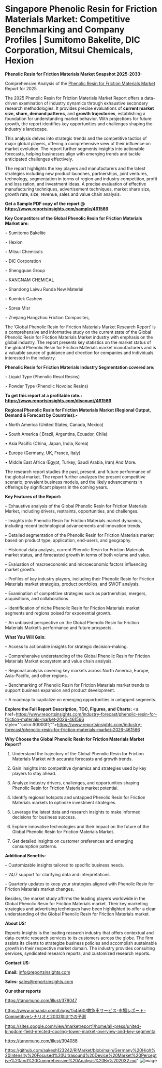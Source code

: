 # Singapore Phenolic Resin for Friction Materials Market: Competitive Benchmarking and Company Profiles | Sumitomo Bakelite, DIC Corporation, Mitsui Chemicals, Hexion

<strong>Phenolic Resin for Friction Materials Market Snapshot 2025-2033:</strong>

Comprehensive Analysis of the <a href=https://www.reportsinsights.com/sample/461566>Phenolic Resin for Friction Materials Market</a> Report for 2025

The 2025 Phenolic Resin for Friction Materials Market Report offers a data-driven examination of industry dynamics through exhaustive secondary research methodologies. It provides precise evaluations of <strong>current market size, share, demand patterns</strong>, and <strong>growth trajectories</strong>, establishing a foundation for understanding market behavior. With projections for future growth, the report identifies key opportunities and challenges shaping the industry's landscape.

This analysis delves into strategic trends and the competitive tactics of major global players, offering a comprehensive view of their influence on market evolution. The report further segments insights into actionable forecasts, helping businesses align with emerging trends and tackle anticipated challenges effectively.

The report highlights the key players and manufacturers and the latest strategies including new product launches, partnerships, joint ventures, technology, segmentation in terms of region and industry competition, profit and loss ration, and investment ideas. A precise evaluation of effective manufacturing techniques, advertisement techniques, market share size, growth rate, size, revenue, sales and value chain analysis.

<strong>Get a Sample PDF copy of the report @ <a href=https://www.reportsinsights.com/sample/461566 style=color:#0000ff;>https://www.reportsinsights.com/sample/461566</a></strong>

<strong>Key Competitors of the Global Phenolic Resin for Friction Materials Market are:</strong>

‣ Sumitomo Bakelite

‣ Hexion

‣ Mitsui Chemicals

‣ DIC Corporation

‣ Shengquan Group

‣ KANGNAM CHEMICAL

‣ Shandong Laiwu Runda New Material

‣ Kuentek Cashew

‣ Sprea Misr

‣ Zhejiang Hangzhou Friction Composites,

The ‘Global Phenolic Resin for Friction Materials Market Research Report’ is a comprehensive and informative study on the current state of the Global Phenolic Resin for Friction Materials Market industry with emphasis on the global industry. The report presents key statistics on the market status of the global Phenolic Resin for Friction Materials market manufacturers and is a valuable source of guidance and direction for companies and individuals interested in the industry.

<strong>Phenolic Resin for Friction Materials Industry Segmentation covered are:</strong>

‣ Liquid Type (Phenolic Resol Resins)

‣ Powder Type (Phenolic Novolac Resins)

<strong>To get this report at a profitable rate.: <a href=https://www.reportsinsights.com/discount/461566 style=color:#0000ff;>https://www.reportsinsights.com/discount/461566</a></strong>

<strong>Regional Phenolic Resin for Friction Materials Market (Regional Output, Demand &amp; Forecast by Countries):-</strong>

• North America (United States, Canada, Mexico)

• South America ( Brazil, Argentina, Ecuador, Chile)

• Asia Pacific (China, Japan, India, Korea)

• Europe (Germany, UK, France, Italy)

• Middle East Africa (Egypt, Turkey, Saudi Arabia, Iran) And More.

The research report studies the past, present, and future performance of the global market. The report further analyzes the present competitive scenario, prevalent business models, and the likely advancements in offerings by significant players in the coming years.

<strong>Key Features of the Report:</strong>

– Exhaustive analysis of the Global Phenolic Resin for Friction Materials Market, including drivers, restraints, opportunities, and challenges.

– Insights into Phenolic Resin for Friction Materials market dynamics, including recent technological advancements and innovation trends.

– Detailed segmentation of the Phenolic Resin for Friction Materials market based on product type, application, end-users, and geography.

– Historical data analysis, current Phenolic Resin for Friction Materials market status, and forecasted growth in terms of both volume and value.

– Evaluation of macroeconomic and microeconomic factors influencing market growth.

– Profiles of key industry players, including their Phenolic Resin for Friction Materials market strategies, product portfolios, and SWOT analysis.

– Examination of competitive strategies such as partnerships, mergers, acquisitions, and collaborations.

– Identification of niche Phenolic Resin for Friction Materials market segments and regions poised for exponential growth.

– An unbiased perspective on the Global Phenolic Resin for Friction Materials Market’s performance and future prospects.

<strong>What You Will Gain:</strong>

– Access to actionable insights for strategic decision-making.

– Comprehensive understanding of the Global Phenolic Resin for Friction Materials Market ecosystem and value chain analysis.

– Regional analysis covering key markets across North America, Europe, Asia-Pacific, and other regions.

– Benchmarking of Phenolic Resin for Friction Materials market trends to support business expansion and product development.

– A roadmap to capitalize on emerging opportunities in untapped segments.

<strong>Explore the Full Report Description, TOC, Figures, and Charts:</strong>
<a href=https://www.reportsinsights.com/industry-forecast/phenolic-resin-for-friction-materials-market-2026-461566 style=""color:#0000ff;"">https://www.reportsinsights.com/industry-forecast/phenolic-resin-for-friction-materials-market-2026-461566</a>

<strong>Why Choose the Global Phenolic Resin for Friction Materials Market Report?</strong>

1. Understand the trajectory of the Global Phenolic Resin for Friction Materials Market with accurate forecasts and growth trends.

2. Gain insights into competitive dynamics and strategies used by key players to stay ahead.

3. Analyze industry drivers, challenges, and opportunities shaping Phenolic Resin for Friction Materials market potential.

4. Identify regional hotspots and untapped Phenolic Resin for Friction Materials markets to optimize investment strategies.

5. Leverage the latest data and research insights to make informed decisions for business success.

6. Explore innovative technologies and their impact on the future of the Global Phenolic Resin for Friction Materials Market.

7. Get detailed insights on customer preferences and emerging consumption patterns.

<strong>Additional Benefits:</strong>

– Customizable insights tailored to specific business needs.

– 24/7 support for clarifying data and interpretations.

– Quarterly updates to keep your strategies aligned with Phenolic Resin for Friction Materials market changes.

Besides, the market study affirms the leading players worldwide in the Global Phenolic Resin for Friction Materials market. Their key marketing strategies and advertising techniques have been highlighted to offer a clear understanding of the Global Phenolic Resin for Friction Materials market.

<strong><strong>About US</strong>:</strong>

Reports Insights is the leading research industry that offers contextual and data-centric research services to its customers across the globe. The firm assists its clients to strategize business policies and accomplish sustainable growth in their respective market domain. The industry provides consulting services, syndicated research reports, and customized research reports.

<strong>Contact US:</strong>

<p class=><b>Email:</b> <a href=mailto:info@reportsinsights.com>info@reportsinsights.com</a></p>
<p class=><b>Sales:</b> <a href=mailto:sales@reportsinsights.com>sales@reportsinsights.com</a></p>

<strong>Our other reports</strong>

<a href=https://tanomuno.com/illust/378047>https://tanomuno.com/illust/378047</a>

<a href=https://www.omaada.com/blogs/154560/救急車サービス-市場レポート-Competitiveシナリオと2032年までの予測>https://www.omaada.com/blogs/154560/救急車サービス-市場レポート-Competitiveシナリオと2032年までの予測</a>

<a href=https://sites.google.com/view/marketreport1/home/all-press/united-kingdom-field-erected-cooling-tower-market-overview-and-key-segmenta>https://sites.google.com/view/marketreport1/home/all-press/united-kingdom-field-erected-cooling-tower-market-overview-and-key-segmenta</a>

<a href=https://tanomuno.com/illust/394088>https://tanomuno.com/illust/394088</a>

<a href=https://github.com/aakesh123242/RIMarket/blob/main/Germany%20High%20Intensity%20Focused%20Ultrasound%20Device%20Market%20Perceptive%20and%20Comprehensive%20Analysis%20By%202032.md>https://github.com/aakesh123242/RIMarket/blob/main/Germany%20High%20Intensity%20Focused%20Ultrasound%20Device%20Market%20Perceptive%20and%20Comprehensive%20Analysis%20By%202032.md</a>"
![image](https://github.com/user-attachments/assets/136bf3ad-45c8-45e2-9528-17f98c96a6e5)
